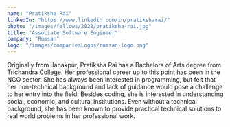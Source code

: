 ```yaml
---
name: "Pratiksha Rai"
linkedIn: "https://www.linkedin.com/in/pratiksharai/"
photo: "/images/fellows/2022/pratiksha-rai.jpg"
title: "Associate Software Engineer"
company: "Rumsan"
logo: "/images/companiesLogos/rumsan-logo.png"
---
```


Originally from Janakpur, Pratiksha Rai has a Bachelors of Arts degree from Trichandra College. Her professional career up to this point has been in the NGO sector. She has always been interested in programming, but felt that her non-technical background and lack of guidance would pose a challenge to her entry into the field. Besides coding, she is interested in understanding social, economic, and cultural institutions. Even without a technical background, she has been known to provide practical technical solutions to real world problems in her professional work.
